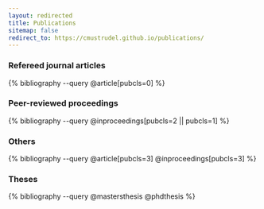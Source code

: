 ```yaml
---
layout: redirected
title: Publications
sitemap: false
redirect_to: https://cmustrudel.github.io/publications/
---
```


### Refereed journal articles
{% bibliography --query @article[pubcls=0] %}

### Peer-reviewed proceedings
{% bibliography --query @inproceedings[pubcls=2 || pubcls=1] %}

### Others
{% bibliography --query @article[pubcls=3] @inproceedings[pubcls=3] %}

### Theses
{% bibliography --query @mastersthesis @phdthesis %}

